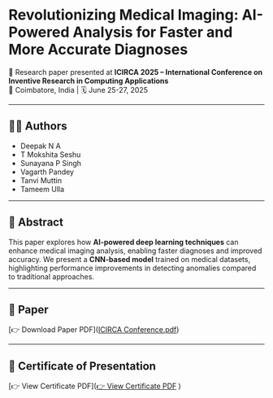 # Revolutionizing Medical Imaging: AI-Powered Analysis for Faster and More Accurate Diagnoses

📄 Research paper presented at **ICIRCA 2025 – International Conference on Inventive Research in Computing Applications**  
📍 Coimbatore, India | 🗓️ June 25-27, 2025  

---

## 👩‍💻 Authors

- Deepak N A  
- T Mokshita Seshu  
- Sunayana P Singh  
- Vagarth Pandey  
- Tanvi Muttin  
- Tameem Ulla  

---

## 📖 Abstract  

This paper explores how **AI-powered deep learning techniques** can enhance medical imaging analysis, enabling faster diagnoses and improved accuracy. We present a **CNN-based model** trained on medical datasets, highlighting performance improvements in detecting anomalies compared to traditional approaches.  

---

## 📂 Paper

[👉 Download Paper PDF]([ICIRCA Conference.pdf](https://github.com/sunayana-singhh/icirca-2025-paper/blob/main/ICIRCA%20Conference.pdf))

---

## 📜 Certificate of Presentation

[👉 View Certificate PDF]([👉 View Certificate PDF](https://github.com/sunayana-singhh/icirca-2025-paper/blob/main/ICIRCA_Certificate.pdf)
)
